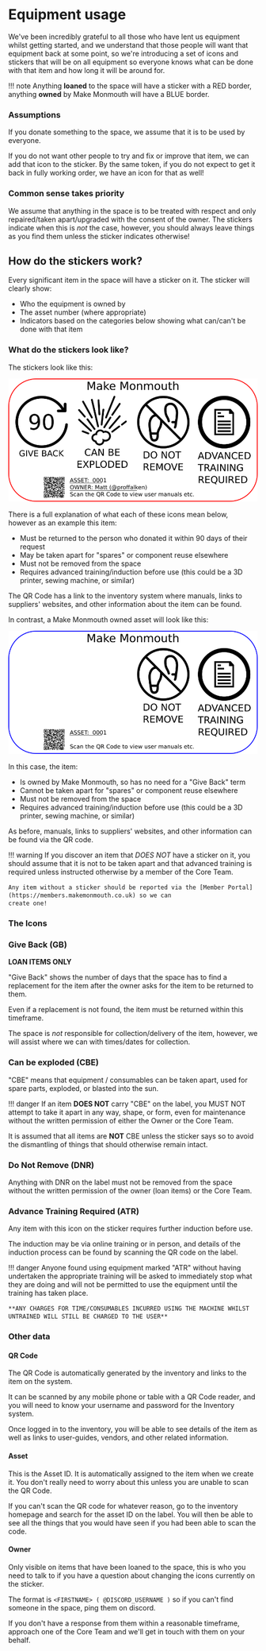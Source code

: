 # Equipment usage

We've been incredibly grateful to all those who have lent us equipment whilst getting started, and we understand that those people will want that equipment back at some point, so we're introducing a set of icons and stickers that will be on all equipment so everyone knows what can be done with that item and how long it will be around for.

!!! note
    Anything **loaned** to the space will have a sticker with a RED border, anything **owned** by Make Monmouth will have a BLUE border.

### Assumptions

If you donate something to the space, we assume that it is to be used by everyone.

If you do not want other people to try and fix or improve that item, we can add that icon to the sticker.  By the same token, if you do not expect to get it back in fully working order, we have an icon for that as well!

### Common sense takes priority

We assume that anything in the space is to be treated with respect and only repaired/taken apart/upgraded with the consent of the owner.  The stickers indicate when this is *not* the case, however, you should always leave things as you find them unless the sticker indicates otherwise!

## How do the stickers work?

Every significant item in the space will have a sticker on it.  The sticker will clearly show:

   * Who the equipment is owned by
   * The asset number (where appropriate)
   * Indicators based on the categories below showing what can/can't be done with that item

### What do the stickers look like?

The stickers look like this:

![An example asset sticker for an item on loan to Make Monmouth](exampleLoanAsset.png)

There is a full explanation of what each of these icons mean below, however as an example this item:

  * Must be returned to the person who donated it within 90 days of their request
  * May be taken apart for "spares" or component reuse elsewhere
  * Must not be removed from the space
  * Requires advanced training/induction before use (this could be a 3D printer, sewing machine, or similar)

The QR Code has a link to the inventory system where manuals, links to suppliers' websites, and other information about the item can be found.

In contrast, a Make Monmouth owned asset will look like this:

![An example asset sticker for an item owned by Make Monmouth](exampleOwnedAsset.png)

In this case, the item:

  * Is owned by Make Monmouth, so has no need for a "Give Back" term
  * Cannot be taken apart for "spares" or component reuse elsewhere
  * Must not be removed from the space
  * Requires advanced training/induction before use (this could be a 3D printer, sewing machine, or similar)

As before, manuals, links to suppliers' websites, and other information can be found via the QR code.

!!! warning
    If you discover an item that *DOES NOT* have a sticker on it, you should assume that it is not to be taken apart 
    and that advanced training is required unless instructed otherwise by a member of the Core Team.
    
    Any item without a sticker should be reported via the [Member Portal](https://members.makemonmouth.co.uk) so we can
    create one!

### The Icons

### Give Back (GB) 

**LOAN ITEMS ONLY**

"Give Back" shows the number of days that the space has to find a replacement for the item after the owner asks for the item to be returned to them. 

Even if a replacement is not found, the item must be returned within this timeframe.

The space is *not* responsible for collection/delivery of the item, however, we will assist where we can with times/dates for collection.


### Can be exploded (CBE)

"CBE" means that equipment / consumables can be taken apart, used for spare parts, exploded, or blasted into the sun. 

!!! danger
    If an item **DOES NOT** carry "CBE" on the label, you MUST NOT attempt to take it apart in any way, shape, or form, even for maintenance
    without the written permission of either the Owner or the Core Team.

It is assumed that all items are **NOT** CBE unless the sticker says so to avoid the dismantling of things that should otherwise remain intact.

### Do Not Remove (DNR)

Anything with DNR on the label must not be removed from the space without the written permission of the owner (loan items) or the Core Team.

### Advance Training Required (ATR)

Any item with this icon on the sticker requires further induction before use.

The induction may be via online training or in person, and details of the induction process can be found by scanning the QR code on the label.

!!! danger
    Anyone found using equipment marked "ATR" without having undertaken the appropriate training will be asked to immediately stop what they are doing
    and will not be permitted to use the equipment until the training has taken place.
    
    **ANY CHARGES FOR TIME/CONSUMABLES INCURRED USING THE MACHINE WHILST UNTRAINED WILL STILL BE CHARGED TO THE USER**

### Other data

#### QR Code

The QR Code is automatically generated by the inventory and links to the item on the system.

It can be scanned by any mobile phone or table with a QR Code reader, and you will need to know your username and password for the Inventory system.

Once logged in to the inventory, you will be able to see details of the item as well as links to user-guides, vendors, and other related information.

#### Asset

This is the Asset ID.  It is automatically assigned to the item when we create it.  You don't really need to worry about this unless you are unable to
scan the QR Code.

If you can't scan the QR code for whatever reason, go to the inventory homepage and search for the asset ID on the label.  You will then be able to see
all the things that you would have seen if you had been able to scan the code.

#### Owner

Only visible on items that have been loaned to the space, this is who you need to talk to if you have a question about changing the icons currently on the sticker.

The format is `<FIRSTNAME> ( @DISCORD_USERNAME )` so if you can't find someone in the space, ping them on discord.

If you don't have a response from them within a reasonable timeframe, approach one of the Core Team and we'll get in touch with them on your behalf.


